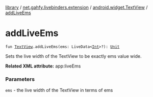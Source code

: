 [library](../../index.md) / [net.gahfy.livebinders.extension](../index.md) / [android.widget.TextView](index.md) / [addLiveEms](./add-live-ems.md)

# addLiveEms

`fun `[`TextView`](https://developer.android.com/reference/android/widget/TextView.html)`.addLiveEms(ems: LiveData<`[`Int`](https://kotlinlang.org/api/latest/jvm/stdlib/kotlin/-int/index.html)`>?): `[`Unit`](https://kotlinlang.org/api/latest/jvm/stdlib/kotlin/-unit/index.html)

Sets the live width of the TextView to be exactly ems value wide.

**Related XML attribute:** app:liveEms

### Parameters

`ems` - the live width of the TextView in terms of ems